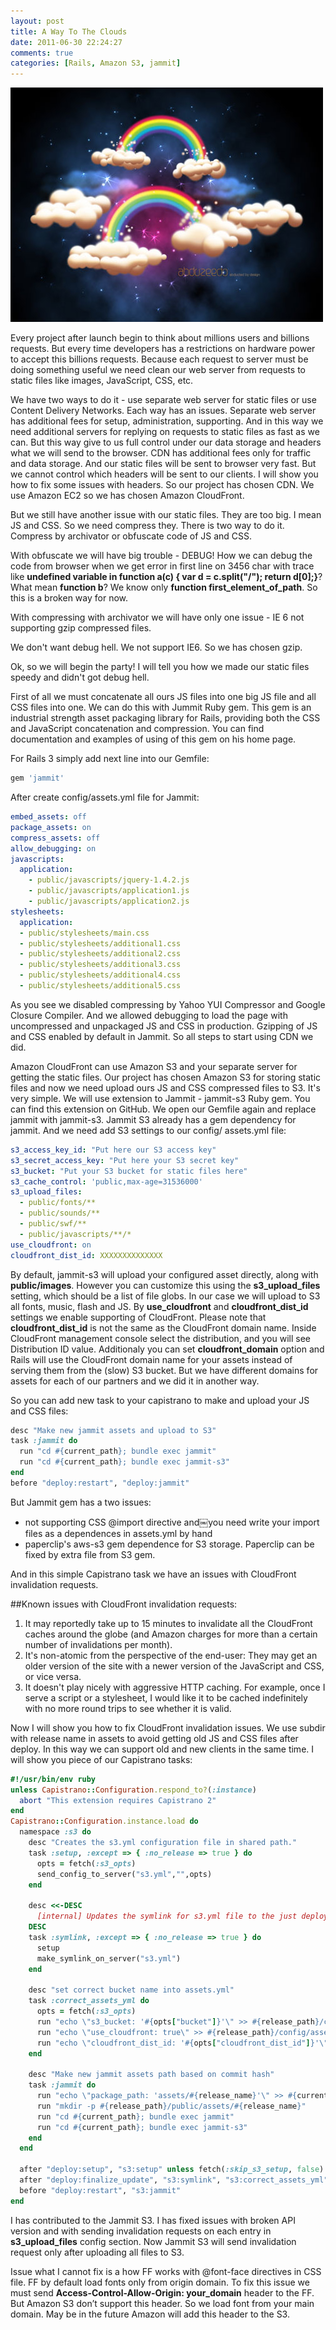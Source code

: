 ```yaml
---
layout: post
title: A Way To The Clouds
date: 2011-06-30 22:24:27
comments: true
categories: [Rails, Amazon S3, jammit]
---
```

![picture alt](/images/clouds.jpg "Clouds") 

Every project after launch begin to think about millions users and billions requests. But every time developers has a restrictions on hardware power to accept this billions requests. Because each request to server must be doing something useful we need clean our web server from requests to static files like images, JavaScript, CSS, etc.

<!-- more -->

We have two ways to do it - use separate web server for static files or use Content Delivery Networks. Each way has an issues. Separate web server has additional fees for setup, administration, supporting. And in this way we need additional servers for replying on requests to static files as fast as we can. But this way give to us full control under our data storage and headers what we will send to the browser. CDN has additional fees only for traffic and data storage. And our static files will be sent to browser very fast. But we cannot control which headers will be sent to our clients. I will show you how to fix some issues with headers.
So our project has chosen CDN. We use Amazon EC2 so we has chosen Amazon CloudFront.

But we still have another issue with our static files. They are too big. I mean JS and CSS. So we need compress they. There is two way to do it. 
Compress by archivator or obfuscate code of JS and CSS. 

With obfuscate we will have big trouble - DEBUG! How we can debug the code from browser when we get error in first line on 3456 char with trace like **undefined variable in function a(c) { var d = c.split("/"); return d\[0\];}**? What mean **function b**? We know only **function first_element_of_path**. So this is a broken way for now. 

With compressing with archivator we will have only one issue - IE 6 not supporting gzip compressed files.

We don't want debug hell. We not support IE6. So we has chosen gzip.

Ok, so we will begin the party! 
I will tell you how we made our static files speedy and didn't got debug hell.

First of all we must concatenate all ours JS files into one big JS file and all CSS files into one. We can do this with Jummit Ruby gem. This gem is an industrial strength asset packaging library for Rails, providing both the CSS and JavaScript concatenation and compression. You can find documentation and examples of using of this gem on his home page.

For Rails 3 simply add next line into our Gemfile:
``` ruby
gem 'jammit'
```

After create config/assets.yml file for Jammit:
``` yaml
embed_assets: off 
package_assets: on 
compress_assets: off 
allow_debugging: on 
javascripts:
  application:
    - public/javascripts/jquery-1.4.2.js 
    - public/javascripts/application1.js 
    - public/javascripts/application2.js
stylesheets: 
  application:
  - public/stylesheets/main.css
  - public/stylesheets/additional1.css 
  - public/stylesheets/additional2.css 
  - public/stylesheets/additional3.css 
  - public/stylesheets/additional4.css 
  - public/stylesheets/additional5.css
```

As you see we disabled compressing by Yahoo YUI Compressor and Google Closure Compiler. And we allowed debugging to load the page with uncompressed and unpackaged JS and CSS in production. Gzipping of JS and CSS enabled by default in Jammit. So all steps to start using CDN we did.

Amazon CloudFront can use Amazon S3 and your separate server for getting the static files. Our project has chosen Amazon S3 for storing static files and now we need upload ours JS and CSS compressed files to S3. It's very simple. We will use extension to Jammit - jammit-s3 Ruby gem. You can find this extension on GitHub. We open our Gemfile again and replace jammit with jammit-s3. Jammit S3 already has a gem dependency for jammit. 
And we need add S3 settings to our config/ assets.yml file:
``` yaml
s3_access_key_id: "Put here our S3 access key"
s3_secret_access_key: "Put here your S3 secret key"
s3_bucket: "Put your S3 bucket for static files here"
s3_cache_control: 'public,max-age=31536000'
s3_upload_files:
  - public/fonts/**
  - public/sounds/**
  - public/swf/**
  - public/javascripts/**/*
use_cloudfront: on
cloudfront_dist_id: XXXXXXXXXXXXXX
```

By default, jammit-s3 will upload your configured asset directly, along with **public/images**. However you can customize this using the **s3_upload_files** setting, which should be a list of file globs. In our case we will upload to S3 all fonts, music, flash and JS. By **use\_cloudfront** and **cloudfront\_dist\_id** settings we enable supporting of CloudFront. Please note that **cloudfront\_dist\_id** is not the same as the CloudFront domain name. Inside CloudFront management console select the distribution, and you will see Distribution ID value. Additionaly you can set **cloudfront\_domain** option and Rails will use the CloudFront domain name for your assets instead of serving them from the (slow) S3 bucket. But we have different domains for assets for each of our partners and we did it in another way.

So you can add new task to your capistrano to make and upload your JS and CSS files:
``` ruby
desc "Make new jammit assets and upload to S3" 
task :jammit do
  run "cd #{current_path}; bundle exec jammit"
  run "cd #{current_path}; bundle exec jammit-s3" 
end
before "deploy:restart", "deploy:jammit"
```

But Jammit gem has a two issues:

* not supporting CSS @import directive and￼you need write your import files as a dependences in assets.yml by hand 
* paperclip's aws-s3 gem dependence for S3 storage. Paperclip can be fixed by extra file from S3 gem.

And in this simple Capistrano task we have an issues with CloudFront invalidation requests.

##Known issues with CloudFront invalidation requests:
1. It may reportedly take up to 15 minutes to invalidate all the CloudFront caches around the globe (and Amazon charges for more than a certain number of invalidations per month).
2. It's non-atomic from the perspective of the end-user: They may get an older version of the site with a newer version of the JavaScript and CSS, or vice versa.
3. It doesn't play nicely with aggressive HTTP caching. For example, once I serve a script or a stylesheet, I would like it to be cached indefinitely with no more round trips to see whether it is valid.

Now I will show you how to fix CloudFront invalidation issues. We use subdir with release name in assets to avoid getting old JS and CSS files after deploy. In this way we can support old and new clients in the same time. I will show you piece of our Capistrano tasks:
``` ruby
#!/usr/bin/env ruby
unless Capistrano::Configuration.respond_to?(:instance) 
  abort "This extension requires Capistrano 2"
end 
Capistrano::Configuration.instance.load do
  namespace :s3 do
    desc "Creates the s3.yml configuration file in shared path."
    task :setup, :except => { :no_release => true } do
      opts = fetch(:s3_opts)
      send_config_to_server("s3.yml","",opts) 
    end
    
    desc <<-DESC
      [internal] Updates the symlink for s3.yml file to the just deployed release.
    DESC
    task :symlink, :except => { :no_release => true } do￼￼￼￼￼
      setup
      make_symlink_on_server("s3.yml") 
    end
    
    desc "set correct bucket name into assets.yml" 
    task :correct_assets_yml do
      opts = fetch(:s3_opts)
      run "echo \"s3_bucket: '#{opts["bucket"]}'\" >> #{release_path}/config/assets.yml"
      run "echo \"use_cloudfront: true\" >> #{release_path}/config/assets.yml"
      run "echo \"cloudfront_dist_id: '#{opts["cloudfront_dist_id"]}'\" >> #{release_path}/config/assets.yml"
    end
    
    desc "Make new jammit assets path based on commit hash" 
    task :jammit do
      run "echo \"package_path: 'assets/#{release_name}'\" >> #{current_path}/config/assets.yml"
      run "mkdir -p #{release_path}/public/assets/#{release_name}" 
      run "cd #{current_path}; bundle exec jammit"
      run "cd #{current_path}; bundle exec jammit-s3"
    end 
  end
  
  after "deploy:setup", "s3:setup" unless fetch(:skip_s3_setup, false)
  after "deploy:finalize_update", "s3:symlink", "s3:correct_assets_yml"
  before "deploy:restart", "s3:jammit"
end
```

I has contributed to the Jammit S3. I has fixed issues with broken API version and with sending invalidation requests on each entry in **s3\_upload\_files** config section. Now Jammit S3 will send invalidation request only after uploading all files to S3.

Issue what I cannot fix is a how FF works with @font-face directives in CSS file. FF by default load fonts only from origin domain. To fix this issue we must
send **Access-Control-Allow-Origin: your_domain** header to the FF. But Amazon S3 don’t support this header. So we load font from your main domain. May be in the future Amazon will add this header to the S3.
